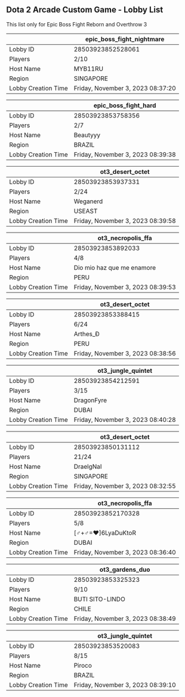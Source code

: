 ## Dota 2 Arcade Custom Game - Lobby List

This list only for Epic Boss Fight Reborn and Overthrow 3

|  | epic_boss_fight_nightmare |
| ------ | ------ |
| Lobby ID | 28503923852528061 |
| Players | 2/10 |
| Host Name | MYB11RU |
| Region | SINGAPORE |
| Lobby Creation Time | Friday, November 3, 2023 08:37:20 |


|  | epic_boss_fight_hard |
| ------ | ------ |
| Lobby ID | 28503923853758356 |
| Players | 2/7 |
| Host Name | Beautyyy |
| Region | BRAZIL |
| Lobby Creation Time | Friday, November 3, 2023 08:39:38 |


|  | ot3_desert_octet |
| ------ | ------ |
| Lobby ID | 28503923853937331 |
| Players | 2/24 |
| Host Name | Weganerd |
| Region | USEAST |
| Lobby Creation Time | Friday, November 3, 2023 08:39:58 |


|  | ot3_necropolis_ffa |
| ------ | ------ |
| Lobby ID | 28503923853892033 |
| Players | 4/8 |
| Host Name | Dio mio haz que me enamore |
| Region | PERU |
| Lobby Creation Time | Friday, November 3, 2023 08:39:53 |


|  | ot3_desert_octet |
| ------ | ------ |
| Lobby ID | 28503923853388415 |
| Players | 6/24 |
| Host Name | Arthes_Ð |
| Region | PERU |
| Lobby Creation Time | Friday, November 3, 2023 08:38:56 |


|  | ot3_jungle_quintet |
| ------ | ------ |
| Lobby ID | 28503923854212591 |
| Players | 3/15 |
| Host Name | DragonFyre |
| Region | DUBAI |
| Lobby Creation Time | Friday, November 3, 2023 08:40:28 |


|  | ot3_desert_octet |
| ------ | ------ |
| Lobby ID | 28503923850131112 |
| Players | 21/24 |
| Host Name | DraelgNaI |
| Region | SINGAPORE |
| Lobby Creation Time | Friday, November 3, 2023 08:32:55 |


|  | ot3_necropolis_ffa |
| ------ | ------ |
| Lobby ID | 28503923852170328 |
| Players | 5/8 |
| Host Name | [♂+♂=♥]6LyaDuKtoR |
| Region | DUBAI |
| Lobby Creation Time | Friday, November 3, 2023 08:36:40 |


|  | ot3_gardens_duo |
| ------ | ------ |
| Lobby ID | 28503923853325323 |
| Players | 9/10 |
| Host Name | BUTI SITO-LINDO |
| Region | CHILE |
| Lobby Creation Time | Friday, November 3, 2023 08:38:49 |


|  | ot3_jungle_quintet |
| ------ | ------ |
| Lobby ID | 28503923853520083 |
| Players | 8/15 |
| Host Name | Piroco |
| Region | BRAZIL |
| Lobby Creation Time | Friday, November 3, 2023 08:39:10 |


